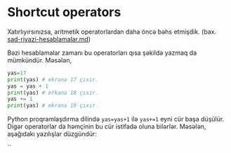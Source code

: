 # Shortcut operators

Xatırlıyırsınızsa, aritmetik operatorlardan daha öncə bəhs etmişdik. (bax. [sad-riyazi-hesablamalar.md](sad-riyazi-hesablamalar.md "mention"))

Bəzi hesablamalar zamanı bu operatorları qısa şəkildə yazmaq da mümkündür. Məsələn,

```python
yas=17
print(yas) # ekrana 17 çıxır.
yas = yas + 1
print(yas) # erkana 18 çıxır.
yas += 1
print(yas) # ekrana 19 çıxır.
```

Python proqramlaşdırma dilində `yas=yas+1` ilə `yas+=1` eyni cür başa düşülür. Digər operatorlar da həmçinin bu cür istifadə oluna bilərlər. Məsələn, aşağıdakı yazılışlar düzgündür:

``

